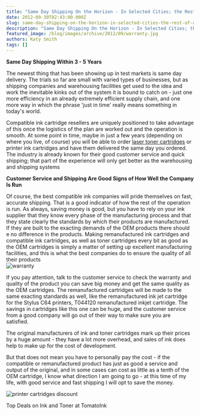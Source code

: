 ```yaml
---
title: "Same Day Shipping On the Horizon - In Selected Cities; the Rest of Us Will Still Have To Wait"
date: 2012-09-30T02:43:00.000Z
slug: same-day-shipping-on-the-horizon-in-selected-cities-the-rest-of-us-will-still-have-to-wait
description: "Same Day Shipping On the Horizon - In Selected Cities; the Rest of Us Will Still Have To Wait"
featured_image: /blog/images/archive/2012/09/warranty.jpg
authors: Katy Smith
tags: []
---
```


**Same Day Shipping Within 3 - 5 Years**

The newest thing that has been showing up in test markets is same day delivery. The trials so far are small with varied types of businesses, but as shipping companies and warehousing facilities get used to the idea and work the inevitable kinks out of the system it is bound to catch on - just one more efficiency in an already extremely efficient supply chain, and one more way in which the phrase 'just in time' really means something in today's world.

Compatible ink cartridge resellers are uniquely positioned to take advantage of this once the logistics of the plan are worked out and the operation is smooth. At some point in time, maybe in just a few years (depending on where you live, of course) you will be able to order [laser toner cartridges](https://www.tomatoink.com/) or printer ink cartridges and have them delivered the same day you ordered. The industry is already known for their good customer service and quick shipping; that part of the experience will only get better as the warehousing and shipping systems  
  
**Customer Service and Shipping Are Good Signs of How Well the Company Is Run**

Of course, the best compatible ink companies will pride themselves on fast, accurate shipping. That is a good indicator of how the rest of the operation is run. As always, saving money is good, but you have to rely on your ink supplier that they know every phase of the manufacturing process and that they state clearly the standards by which their products are manufactured. If they are built to the exacting demands of the OEM products there should e no difference in the products. Making remanufactured ink cartridges and compatible ink cartridges, as well as toner cartridges every bit as good as the OEM cartridges is simply a matter of setting up excellent manufacturing facilities, and this is what the best companies do to ensure the quality of all their products  
![warranty](/blog/images/archive/2012/09/warranty.jpg)

If you pay attention, talk to the customer service to check the warranty and quality of the product you can save big money and get the same quality as the OEM cartridges. The remanufactured cartridges will be made to the same exacting standards as well, like the remanufactured ink jet cartridge for the Stylus C64 printers, T044120 remanufactured inkjet cartridge. The savings in cartridges like this one can be huge, and the customer service from a good company will go out of their way to make sure you are satisfied.

The original manufacturers of ink and toner cartridges mark up their prices by a huge amount - they have a lot more overhead, and sales of ink does help to make up for the cost of development.

But that does not mean you have to personally pay the cost - if the compatible or remanufactured product has just as good a service and output of the original, and in some cases can cost as little as a tenth of the OEM cartridge, I know what direction I am going to go - at this time of my life, with good service and fast shipping I will opt to save the money.

![printer cartridges discount](/blog/images/archive/2013/05/generic-savings_01-632x234.png)

Top Deals on Ink and Toner at TomatoInk
